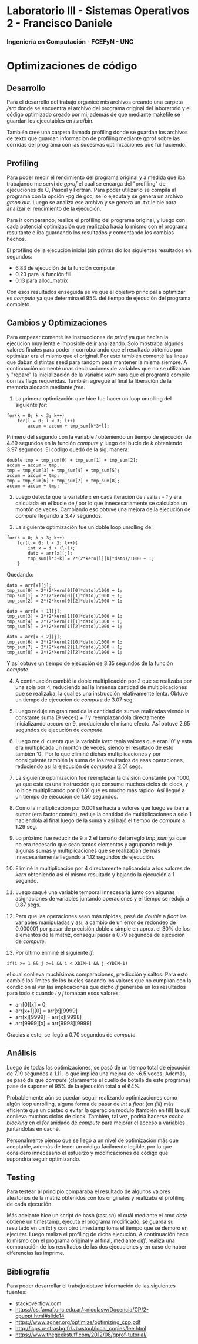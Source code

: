 # Laboratorio III - Sistemas Operativos 2 - Francisco Daniele
### Ingeniería en Computación - FCEFyN - UNC
# Optimizaciones de código

## Desarrollo
Para el desarrollo del trabajo organicé mis archivos creando una carpeta _/src_ donde se encuentra el archivo del programa original del laboratorio y el código optimizado creado por mi, además de que mediante makefile se guardan los ejecutables en /src/bin.

También cree una carpeta llamada profiling donde se guardan los archivos de texto que guardan informacion de profiling mediante gprof sobre las corridas del programa con las sucesivas optimizaciones que fui haciendo.

## Profiling
Para poder medir el rendimiento del programa original  y a medida que iba trabajando me serví de _gprof_ el cual se encarga del "profiling" de ejecuciones de C, Pascal y Fortran. Para poder utilizarlo se compila al programa con la opción -pg de gcc, se lo ejecuta y se genera un archivo _gmon.out_. Luego se analiza ese archivo y se genera un .txt leible para analizar el rendimiento de la ejecución.

Para ir comparando, realice el profiling del programa original, y luego con cada potencial optimización que realizaba hacía lo mismo con el programa resultante e iba guardando los resultados y comentando los cambios hechos.

El profiling de la ejecución inicial (sin prints) dio los siguientes resultados en segundos:
-   6.83 de ejecución de la función compute
-   0.23 para la función fill
-   0.13 para alloc_matrix

Con esos resultados enseguida se ve que el objetivo principal a optimizar es _compute_ ya que determina el 95% del tiempo de ejecución del programa completo.

## Cambios y Optimizaciones
Para empezar comenté las instrucciones de _printf_ ya que hacían la ejecución muy lenta e imposible de ir analizando. Solo mostraba algunos valores finales para poder ir corroborando que el resultado obtenido por optimizar era el mismo que el original. Por esto también comenté las lineas que daban distintas seed para random para mantener la misma siempre. A continuación comenté unas declaraciones de variables que no se utilizaban y "reparé" la inicialización de la variable _kern_ para que el programa compile con las flags requeridas. También agregué al final la liberación de la memoria alocada mediante _free_.

1.  La primera optimización que hice fue hacer un loop unrolling del siguiente _for_: 
~~~
for(k = 0; k < 3; k++)
    for(l = 0; l < 3; l++)
        accum = accum + tmp_sum[k*3+l];
~~~
Primero del segundo con la variable _l_ obteniendo un tiempo de ejecución de 4.89 segundos en la función _compute_ y luego del bucle de _k_ obteniendo 3.97 segundos.
El código quedó de la sig. manera:
~~~
double tmp = tmp_sum[0] + tmp_sum[1] + tmp_sum[2];
accum = accum + tmp;
tmp = tmp_sum[3] + tmp_sum[4] + tmp_sum[5];
accum = accum + tmp;
tmp = tmp_sum[6] + tmp_sum[7] + tmp_sum[8];
accum = accum + tmp;
~~~

2.  Luego detecté que la variable _x_ en cada iteración de _i_ valía _i - 1_ y era calculada en el bucle de _j_ por lo que innecesariamente se calculaba un montón de veces. Cambiando eso obtuve una mejora de la ejecución de _compute_ llegando a 3.47 segundos.
   
3.  La siguiente optimización fue un doble loop unrolling de:
~~~
for(k = 0; k < 3; k++)
    for(l = 0; l < 3; l++){
        int x = i + (l-1);
        dato = arr[x][j];
        tmp_sum[l*3+k] = 2*(2*kern[l][k]*dato)/1000 + 1;
    }
~~~
Quedando:
~~~
dato = arr[x][j];
tmp_sum[0] = 2*(2*kern[0][0]*dato)/1000 + 1;
tmp_sum[1] = 2*(2*kern[0][1]*dato)/1000 + 1;
tmp_sum[2] = 2*(2*kern[0][2]*dato)/1000 + 1;

dato = arr[x + 1][j];
tmp_sum[3] = 2*(2*kern[1][0]*dato)/1000 + 1;
tmp_sum[4] = 2*(2*kern[1][1]*dato)/1000 + 1;
tmp_sum[5] = 2*(2*kern[1][2]*dato)/1000 + 1;
                        
dato = arr[x + 2][j];
tmp_sum[6] = 2*(2*kern[2][0]*dato)/1000 + 1;
tmp_sum[7] = 2*(2*kern[2][1]*dato)/1000 + 1;
tmp_sum[8] = 2*(2*kern[2][2]*dato)/1000 + 1;
~~~
Y así obtuve un tiempo de ejecución de 3.35 segundos de la función _compute_.

4.  A continuación cambié la doble multiplicación por 2 que se realizaba por una sola por 4, reduciendo así la inmensa cantidad de multiplicaciones que se realizaba, la cual es una instrucción relativamente lenta. Obtuve un tiempo de ejecucíon de _compute_ de 3.07 seg.

5.  Luego reduje en gran medida la cantidad de sumas realizadas viendo la constante suma (9 veces) _+ 1_ y reemplazandola directamente inicializando _accum_ en 9, produciendo el mismo efecto. Así obtuve 2.65 segundos de ejecución de _compute_.

6.  Luego me di cuenta que la variable _kern_ tenía valores que eran '0' y esta era multiplicada un montón de veces, siendo el resultado de esto también '0'. Por lo que eliminé dichas multiplicaciones y por consiguiente también la suma de los resultados de esas operaciones, reduciendo así la ejecución de _compute_ a 2.01 segs.

7.  La siguiente optimización fue reemplazar la división constante por 1000, ya que esta es una instrucción que consume muchos ciclos de clock, y lo hice multiplicando por 0.001 que es mucho más rápido. Así llegué a un tiempo de ejecución de 1.50 segundos.

8.  Cómo la multiplicación por 0.001 se hacía a valores que luego se iban a sumar (era factor común), reduje la cantidad de multiplicaciones a solo 1 haciendola al final luego de la suma y así bajó el tiempo de _compute_ a 1.29 seg.

9.  Lo próximo fue reducir de 9 a 2 el tamaño del arreglo _tmp_sum_ ya que no era necesario que sean tantos elementos y agrupando reduje algunas sumas y multiplicaciones que se realizaban de más innecesariamente llegando a 1.12 segundos de ejecución.

10. Eliminé la multiplicación por 4 directamente aplicandola a los valores de _kern_ obteniendo así el mismo resultado y bajando la ejecución a 1 segundo.

11. Luego saqué una variable temporal innecesaria junto con algunas asignaciones de variables juntando operaciones y el tiempo se redujo a 0.87 segs.

12. Para que las operaciones sean más rápidas, pasé de _double_ a _float_ las variables manipuladas y así, a cambio de un error de redondeo de 0.000001 por pasar de precisión doble a simple en aprox. el 30% de los elementos de la matriz, conseguí pasar a 0.79 segundos de ejecución de _compute_.

13. Por último eliminé el siguiente _if_:
~~~
if(i >= 1 && j >=1 && i < XDIM-1 && j <YDIM-1)    
~~~
el cual conlleva muchísimas comparaciones, predicción y saltos. Para esto cambié los límites de los bucles sacando los valores que no cumplían con la condición al ver las implicaciones que dicho _if_ generaba en los resultados para todo _x_ cuando _i_ y _j_ tomaban esos valores:
-   arr[0][x] = 0
-   arr[x+1][0] = arr[x][9999]
-   arr[x][9999] = arr[x][9998]
-   arr[9999][x] = arr[9998][9999]

Gracias a esto, se llegó a 0.70 segundos de _compute_.


## Análisis
Luego de todas las optimizaciones, se pasó de un tiempo total de ejecución de 7.19 segundos a 1.11, lo que implica una mejora de ~6.5 veces. Además, se pasó de que _compute_ (claramente el cuello de botella de este programa) pase de suponer el 95% de la ejecución total a el 64%. 

Probablemente aún se puedan seguir realizando optimizaciones como algún loop unrolling, alguna forma de pasar de _int_ a _float_ (en _fill_) más eficiente que un casteo o evitar la operación modulo (también en fill) la cuál conlleva muchos ciclos de clock. También, tal vez, podría hacerse _cache blocking_ en el _for_ anidado de _compute_ para mejorar el acceso a variables juntandolas en caché.

Personalmente pienso que se llegó a un nivel de optimización más que aceptable, además de tener un código fácilmente legible, por lo que considero innecesario el esfuerzo y modificaciones de código que supondría seguir optimizando.

## Testing
Para testear al principio comparaba el resultado de algunos valores aleatorios de la matriz obtenidos con los originales y realizaba el profiling de cada ejecución.

Más adelante hice un script de bash (_test.sh_) el cuál mediante el cmd _date_ obtiene un timestamp, ejecuta el programa modificado, se guarda su resultado en un _txt_ y con otro timestamp toma el tiempo que se demoró en ejecutar. Luego realiza el profiling de dicha ejecución.
A continuación hace lo mismo con el programa original y al final, mediante _diff_, realiza una comparación de los resultados de las dos ejecuciones y en caso de haber diferencias las imprime.

## Bibliografía
Para poder desarrollar el trabajo obtuve información de las siguientes fuentes:
-   stackoverflow.com
-   https://cs.famaf.unc.edu.ar/~nicolasw/Docencia/CP/2-cpuopt.html#slide14
-   https://www.agner.org/optimize/optimizing_cpp.pdf
-   http://icps.u-strasbg.fr/~bastoul/local_copies/lee.html
-   https://www.thegeekstuff.com/2012/08/gprof-tutorial/
